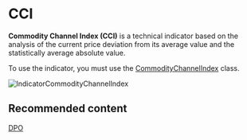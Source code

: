 # CCI

**Commodity Channel Index (CCI)** is a technical indicator based on the analysis of the current price deviation from its average value and the statistically average absolute value. 

To use the indicator, you must use the [CommodityChannelIndex](../api/StockSharp.Algo.Indicators.CommodityChannelIndex.html) class. 

![IndicatorCommodityChannelIndex](~/images/IndicatorCommodityChannelIndex.png)

## Recommended content

[DPO](IndicatorDetrendedPriceOscillator.md)

